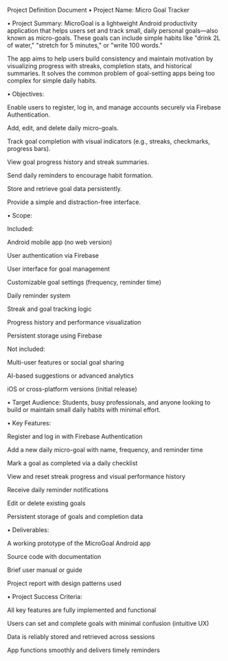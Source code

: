 Project Definition Document
• Project Name:
Micro Goal Tracker

• Project Summary:
MicroGoal is a lightweight Android productivity application that helps users set and track small, daily personal goals—also known as micro-goals. These goals can include simple habits like "drink 2L of water," "stretch for 5 minutes," or "write 100 words."

The app aims to help users build consistency and maintain motivation by visualizing progress with streaks, completion stats, and historical summaries. It solves the common problem of goal-setting apps being too complex for simple daily habits.

• Objectives:

Enable users to register, log in, and manage accounts securely via Firebase Authentication.

Add, edit, and delete daily micro-goals.

Track goal completion with visual indicators (e.g., streaks, checkmarks, progress bars).

View goal progress history and streak summaries.

Send daily reminders to encourage habit formation.

Store and retrieve goal data persistently.

Provide a simple and distraction-free interface.

• Scope:

Included:

Android mobile app (no web version)

User authentication via Firebase

User interface for goal management

Customizable goal settings (frequency, reminder time)

Daily reminder system

Streak and goal tracking logic

Progress history and performance visualization

Persistent storage using Firebase

Not included:

Multi-user features or social goal sharing

AI-based suggestions or advanced analytics

iOS or cross-platform versions (initial release)

• Target Audience:
Students, busy professionals, and anyone looking to build or maintain small daily habits with minimal effort.

• Key Features:

Register and log in with Firebase Authentication

Add a new daily micro-goal with name, frequency, and reminder time

Mark a goal as completed via a daily checklist

View and reset streak progress and visual performance history

Receive daily reminder notifications

Edit or delete existing goals

Persistent storage of goals and completion data

• Deliverables:

A working prototype of the MicroGoal Android app

Source code with documentation

Brief user manual or guide

Project report with design patterns used

• Project Success Criteria:

All key features are fully implemented and functional

Users can set and complete goals with minimal confusion (intuitive UX)

Data is reliably stored and retrieved across sessions

App functions smoothly and delivers timely reminders
